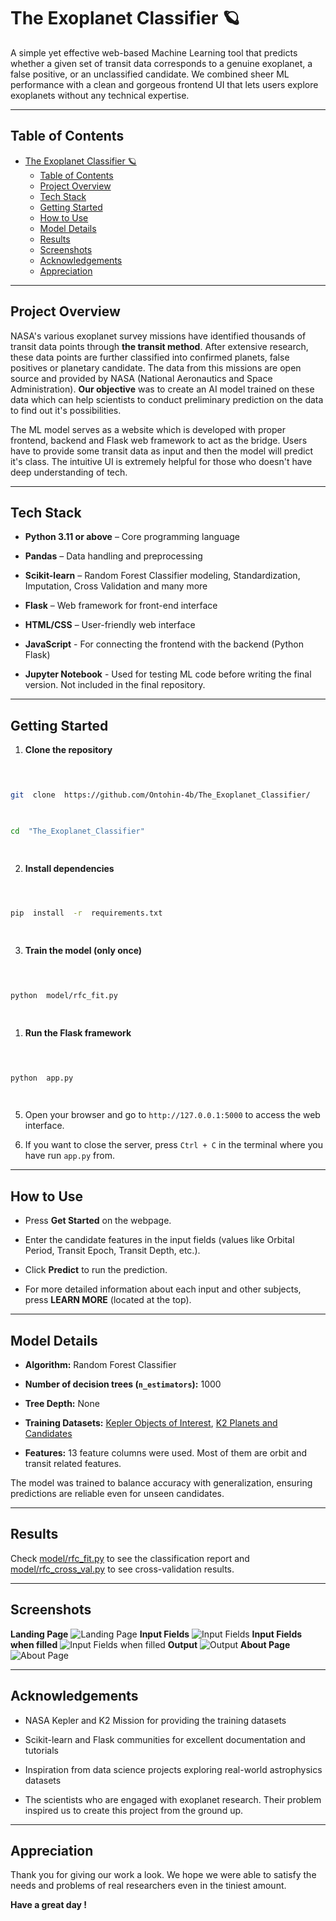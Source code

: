   
# The Exoplanet Classifier 🪐
  
A simple yet effective web-based Machine Learning tool that predicts whether a given set of transit data corresponds to a genuine exoplanet, a false positive, or an unclassified candidate. We combined sheer ML performance with a clean and gorgeous frontend UI that lets users explore exoplanets without any technical expertise.

---

  

  

## Table of Contents

- [The Exoplanet Classifier 🪐](#the-exoplanet-classifier-)
  - [Table of Contents](#table-of-contents)
  - [Project Overview](#project-overview)
  - [Tech Stack](#tech-stack)
  - [Getting Started](#getting-started)
  - [How to Use](#how-to-use)
  - [Model Details](#model-details)
  - [Results](#results)
  - [Screenshots](#screenshots)
  - [Acknowledgements](#acknowledgements)
  - [Appreciation](#appreciation)

---

## Project Overview

NASA's various exoplanet survey missions have identified thousands of transit data points through **the transit method**. After extensive research, these data points are further classified into confirmed planets, false positives or planetary candidate. The data from this missions are open source and provided by NASA (National Aeronautics and Space Administration). **Our objective** was to create an AI model trained on these data which can help scientists to conduct preliminary prediction on the data to find out it's possibilities.


The ML model serves as a website which is developed with proper frontend, backend and Flask web framework to act as the bridge. Users have to provide some transit data as input and then the model will predict it's class. The intuitive UI is extremely helpful for those who doesn't have deep understanding of tech.
  

---

## Tech Stack
  

-  **Python 3.11 or above** – Core programming language

  

-  **Pandas** – Data handling and preprocessing

  

-  **Scikit-learn** – Random Forest Classifier modeling, Standardization, Imputation, Cross Validation and many more

  

-  **Flask** – Web framework for front-end interface

  

-  **HTML/CSS** – User-friendly web interface

  

-  **JavaScript** - For connecting the frontend with the backend (Python Flask)

  

-  **Jupyter Notebook** - Used for testing ML code before writing the final version. Not included in the final repository.


---


## Getting Started

  

  

1.  **Clone the repository**

  

```bash

  

git  clone  https://github.com/Ontohin-4b/The_Exoplanet_Classifier/

  

cd  "The_Exoplanet_Classifier"

  

```

  

  

2.  **Install dependencies**

  

```bash

  

pip  install  -r  requirements.txt

  

```

  

  

3.  **Train the model (only once)**

  

```bash

  

python  model/rfc_fit.py

  

```

  

  

1.  **Run the Flask framework**

  

  

```bash

  

python  app.py

  

```

  

  

5. Open your browser and go to `http://127.0.0.1:5000` to access the web interface.

  

  

6. If you want to close the server, press `Ctrl + C` in the terminal where you have run `app.py` from.

  

  

---

  

  

## How to Use

  

  

- Press **Get Started** on the webpage.

  

  

- Enter the candidate features in the input fields (values like Orbital Period, Transit Epoch, Transit Depth, etc.).

  

- Click **Predict** to run the prediction.

  

- For more detailed information about each input and other subjects, press **LEARN MORE** (located at the top).

  

  

---

  

  

## Model Details

  

  

-  **Algorithm:** Random Forest Classifier

  

-  **Number of decision trees (`n_estimators`):** 1000

  

-  **Tree Depth:** None

  

-  **Training Datasets:** [Kepler Objects of Interest](https://exoplanetarchive.ipac.caltech.edu/cgi-bin/TblView/nph-tblView?app=ExoTbls&config=cumulative), [K2 Planets and Candidates](https://exoplanetarchive.ipac.caltech.edu/cgi-bin/TblView/nph-tblView?app=ExoTbls&config=k2pandc)

  

-  **Features:** 13 feature columns were used. Most of them are orbit and transit related features.

  

The model was trained to balance accuracy with generalization, ensuring predictions are reliable even for unseen candidates.

  

  

---

  

  

## Results

  

  

Check [model/rfc_fit.py](https://github.com/Ontohin-4b/The_Exoplanet_Classifier/blob/main/model/rfc_fit.py) to see the classification report and [model/rfc_cross_val.py](https://github.com/Ontohin-4b/The_Exoplanet_Classifier/blob/main/model/rfc_cross_val.py) to see cross-validation results.

  
---
  

## Screenshots
**Landing Page**
![Landing Page](screenshots/landing.png)
**Input Fields**
![Input Fields](screenshots/input_1.png)
**Input Fields when filled**
![Input Fields when filled](screenshots/input_2.png)
**Output**
![Output](screenshots/output.png)
**About Page**
![About Page](screenshots/about.png)

  

---

  

  

## Acknowledgements

  

  

- NASA Kepler and K2 Mission for providing the training datasets

  

- Scikit-learn and Flask communities for excellent documentation and tutorials

  

- Inspiration from data science projects exploring real-world astrophysics datasets

  

- The scientists who are engaged with exoplanet research. Their problem inspired us to create this project from the ground up.

---  

## Appreciation

Thank you for giving our work a look. We hope we were able to satisfy the needs and problems of real researchers even in the tiniest amount.

  

**Have a great day !**

